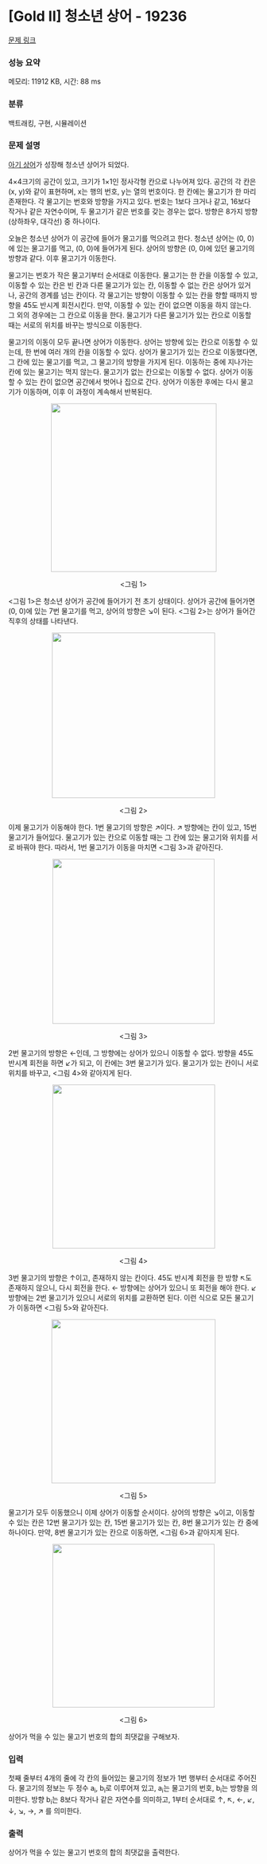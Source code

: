 # [Gold II] 청소년 상어 - 19236 

[문제 링크](https://www.acmicpc.net/problem/19236) 

### 성능 요약

메모리: 11912 KB, 시간: 88 ms

### 분류

백트래킹, 구현, 시뮬레이션

### 문제 설명

<p><a href="/problem/16236">아기 상어</a>가 성장해 청소년 상어가 되었다.</p>

<p>4×4크기의 공간이 있고, 크기가 1×1인 정사각형 칸으로 나누어져 있다. 공간의 각 칸은 (x, y)와 같이 표현하며, x는 행의 번호, y는 열의 번호이다. 한 칸에는 물고기가 한 마리 존재한다. 각 물고기는 번호와 방향을 가지고 있다. 번호는 1보다 크거나 같고, 16보다 작거나 같은 자연수이며, 두 물고기가 같은 번호를 갖는 경우는 없다. 방향은 8가지 방향(상하좌우, 대각선) 중 하나이다.</p>

<p>오늘은 청소년 상어가 이 공간에 들어가 물고기를 먹으려고 한다. 청소년 상어는 (0, 0)에 있는 물고기를 먹고, (0, 0)에 들어가게 된다. 상어의 방향은 (0, 0)에 있던 물고기의 방향과 같다. 이후 물고기가 이동한다.</p>

<p>물고기는 번호가 작은 물고기부터 순서대로 이동한다. 물고기는 한 칸을 이동할 수 있고, 이동할 수 있는 칸은 빈 칸과 다른 물고기가 있는 칸, 이동할 수 없는 칸은 상어가 있거나, 공간의 경계를 넘는 칸이다. 각 물고기는 방향이 이동할 수 있는 칸을 향할 때까지 방향을 45도 반시계 회전시킨다. 만약, 이동할 수 있는 칸이 없으면 이동을 하지 않는다. 그 외의 경우에는 그 칸으로 이동을 한다. 물고기가 다른 물고기가 있는 칸으로 이동할 때는 서로의 위치를 바꾸는 방식으로 이동한다.</p>

<p>물고기의 이동이 모두 끝나면 상어가 이동한다. 상어는 방향에 있는 칸으로 이동할 수 있는데, 한 번에 여러 개의 칸을 이동할 수 있다. 상어가 물고기가 있는 칸으로 이동했다면, 그 칸에 있는 물고기를 먹고, 그 물고기의 방향을 가지게 된다. 이동하는 중에 지나가는 칸에 있는 물고기는 먹지 않는다. 물고기가 없는 칸으로는 이동할 수 없다. 상어가 이동할 수 있는 칸이 없으면 공간에서 벗어나 집으로 간다. 상어가 이동한 후에는 다시 물고기가 이동하며, 이후 이 과정이 계속해서 반복된다.</p>

<p style="text-align: center;"><img alt="" src="https://upload.acmicpc.net/1c7c473e-5e2c-4c45-9c88-b3b7cd06a360/-/preview/" style="width: 333px; height: 338px;"></p>

<p style="text-align: center;"><그림 1></p>

<p><그림 1>은 청소년 상어가 공간에 들어가기 전 초기 상태이다. 상어가 공간에 들어가면 (0, 0)에 있는 7번 물고기를 먹고, 상어의 방향은 ↘이 된다. <그림 2>는 상어가 들어간 직후의 상태를 나타낸다.</p>

<p style="text-align: center;"><img alt="" src="https://upload.acmicpc.net/8f26df12-6f68-43a3-9f6e-7416144e91dc/-/preview/" style="width: 328px; height: 332px;"></p>

<p style="text-align: center;"><그림 2></p>

<p>이제 물고기가 이동해야 한다. 1번 물고기의 방향은 ↗이다. ↗ 방향에는 칸이 있고, 15번 물고기가 들어있다. 물고기가 있는 칸으로 이동할 때는 그 칸에 있는 물고기와 위치를 서로 바꿔야 한다. 따라서, 1번 물고기가 이동을 마치면 <그림 3>과 같아진다.</p>

<p style="text-align: center;"><img alt="" src="https://upload.acmicpc.net/75315b3c-ee04-4ae8-9422-5b1137f86117/-/preview/" style="width: 326px; height: 331px;"></p>

<p style="text-align: center;"><그림 3></p>

<p>2번 물고기의 방향은 ←인데, 그 방향에는 상어가 있으니 이동할 수 없다. 방향을 45도 반시계 회전을 하면 ↙가 되고, 이 칸에는 3번 물고기가 있다. 물고기가 있는 칸이니 서로 위치를 바꾸고, <그림 4>와 같아지게 된다.</p>

<p style="text-align: center;"><img alt="" src="https://upload.acmicpc.net/7be317c7-b8b5-4b83-becb-ffd8550311fb/-/preview/" style="width: 327px; height: 329px;"></p>

<p style="text-align: center;"><그림 4></p>

<p>3번 물고기의 방향은 ↑이고, 존재하지 않는 칸이다. 45도 반시계 회전을 한 방향 ↖도 존재하지 않으니, 다시 회전을 한다. ← 방향에는 상어가 있으니 또 회전을 해야 한다. ↙ 방향에는 2번 물고기가 있으니 서로의 위치를 교환하면 된다. 이런 식으로 모든 물고기가 이동하면 <그림 5>와 같아진다.</p>

<p style="text-align: center;"><img alt="" src="https://upload.acmicpc.net/a58fbda0-bb64-4773-b5f9-2da0bd3f0fd2/-/preview/" style="width: 330px; height: 329px;"></p>

<p style="text-align: center;"><그림 5></p>

<p>물고기가 모두 이동했으니 이제 상어가 이동할 순서이다. 상어의 방향은 ↘이고, 이동할 수 있는 칸은 12번 물고기가 있는 칸, 15번 물고기가 있는 칸, 8번 물고기가 있는 칸 중에 하나이다. 만약, 8번 물고기가 있는 칸으로 이동하면, <그림 6>과 같아지게 된다.</p>

<p style="text-align: center;"><img alt="" src="https://upload.acmicpc.net/2431d117-fab6-4de9-8d76-2fb41d471ee7/-/crop/651x656/1,12/-/preview/" style="width: 326px; height: 328px;"></p>

<p style="text-align: center;"><그림 6></p>

<p>상어가 먹을 수 있는 물고기 번호의 합의 최댓값을 구해보자.</p>

### 입력 

 <p>첫째 줄부터 4개의 줄에 각 칸의 들어있는 물고기의 정보가 1번 행부터 순서대로 주어진다. 물고기의 정보는 두 정수 a<sub>i</sub>, b<sub>i</sub>로 이루어져 있고, a<sub>i</sub>는 물고기의 번호, b<sub>i</sub>는 방향을 의미한다. 방향 b<sub>i</sub>는 8보다 작거나 같은 자연수를 의미하고, 1부터 순서대로 ↑, ↖, ←, ↙, ↓, ↘, →, ↗ 를 의미한다.</p>

### 출력 

 <p>상어가 먹을 수 있는 물고기 번호의 합의 최댓값을 출력한다.</p>

